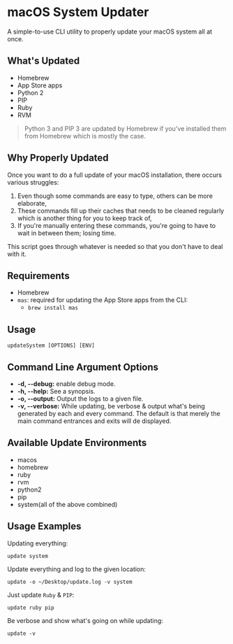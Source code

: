 # macOS System Updater

A simple-to-use CLI utility to properly update your macOS system all at once.

## What's Updated

- Homebrew
- App Store apps
- Python 2
- PIP
- Ruby
- RVM

> Python 3 and PIP 3 are updated by Homebrew if you've installed them from Homebrew which is mostly the case.

## Why Properly Updated

Once you want to do a full update of your macOS installation, there occurs various struggles:

1. Even though some commands are easy to type, others can be more elaborate,
2. These commands fill up their caches that needs to be cleaned regularly which is another thing for you to keep track of,
3. If you're manually entering these commands, you're going to have to wait in between them; losing time.

This script goes through whatever is needed so that you don't have to deal with it.

## Requirements

- Homebrew
- `mas`: required for updating the App Store apps from the CLI:
	- `brew install mas`

## Usage

`updateSystem [OPTIONS] [ENV]`

## Command Line Argument Options

- **-d, --debug:** enable debug mode.
- **-h, --help:** See a synopsis.
- **-o, --output:** Output the logs to a given file.
- **-v, --verbose:** While updating, be verbose & output what's being generated by each and every command. The default is that merely the main command entrances and exits will de displayed.

## Available Update Environments

- macos
- homebrew
- ruby
- rvm
- python2
- pip
- system(all of the above combined)

## Usage Examples

Updating everything:

	update system

Update everything and log to the given location:

	update -o ~/Desktop/update.log -v system

Just update `Ruby` & `PIP`:

	update ruby pip

Be verbose and show what's going on while updating:

	update -v
